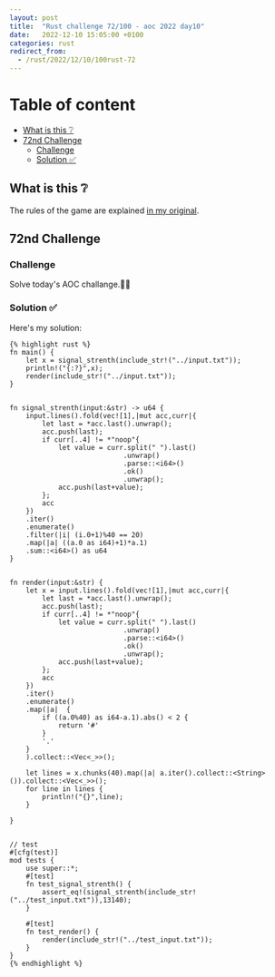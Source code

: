 ```yaml
---
layout: post
title:  "Rust challenge 72/100 - aoc 2022 day10"
date:   2022-12-10 15:05:00 +0100
categories: rust
redirect_from:
  - /rust/2022/12/10/100rust-72
---
```



#  Table of content
<!-- MarkdownTOC autolink="true" -->

- [What is this :grey_question:](#what-is-this-grey_question)
- [72nd Challenge](#72nd-challenge)
    - [Challenge](#challenge)
    - [Solution :white_check_mark:](#solution-white_check_mark)

<!-- /MarkdownTOC -->

## What is this :grey_question: 

The rules of the game are explained [in my original](https://maebli.github.io/rust/2021/10/18/100rust.html). 

## 72nd Challenge
### Challenge

Solve today's AOC challange.🎅🦀

### Solution :white_check_mark:

Here's my solution:

    {% highlight rust %}
    fn main() {
        let x = signal_strenth(include_str!("../input.txt"));
        println!("{:?}",x);
        render(include_str!("../input.txt"));
    }


    fn signal_strenth(input:&str) -> u64 {
        input.lines().fold(vec![1],|mut acc,curr|{
            let last = *acc.last().unwrap();
            acc.push(last);
            if curr[..4] != *"noop"{
                let value = curr.split(" ").last()
                                .unwrap()
                                .parse::<i64>()
                                .ok()
                                .unwrap();
                acc.push(last+value);
            };
            acc
        })
        .iter()
        .enumerate()
        .filter(|i| (i.0+1)%40 == 20)
        .map(|a| ((a.0 as i64)+1)*a.1)
        .sum::<i64>() as u64
    }


    fn render(input:&str) {
        let x = input.lines().fold(vec![1],|mut acc,curr|{
            let last = *acc.last().unwrap();
            acc.push(last);
            if curr[..4] != *"noop"{
                let value = curr.split(" ").last()
                                .unwrap()
                                .parse::<i64>()
                                .ok()
                                .unwrap();
                acc.push(last+value);
            };
            acc
        })
        .iter()
        .enumerate()
        .map(|a|  {
            if ((a.0%40) as i64-a.1).abs() < 2 {
                return '#'
            }
            '.'
        }
        ).collect::<Vec<_>>();

        let lines = x.chunks(40).map(|a| a.iter().collect::<String>()).collect::<Vec<_>>();
        for line in lines {
            println!("{}",line);
        }
        
    }


    // test
    #[cfg(test)]
    mod tests {
        use super::*;
        #[test]
        fn test_signal_strenth() {
            assert_eq!(signal_strenth(include_str!("../test_input.txt")),13140);
        }

        #[test]
        fn test_render() {
            render(include_str!("../test_input.txt"));
        }
    }
    {% endhighlight %}
